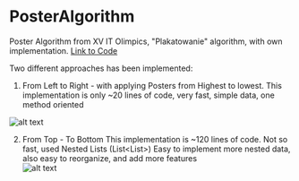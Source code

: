 # PosterAlgorithm
Poster Algorithm from XV IT Olimpics, "Plakatowanie" algorithm, with own implementation.
[Link to Code](../blob/main/Plakaty_Zadanie_Testowe/Plakaty_Zadanie_Testowe/Program.cs)

Two different approaches has been implemented:

1. From Left to Right - with applying Posters from Highest to lowest.
  This implementation is only ~20 lines of code, very fast, 
  simple data, one method oriented
  
  ![alt text](https://i.imgur.com/GZRuet2.png)
  <!--<img src="https://i.imgur.com/GZRuet2.png" alt="alt text" width="400" height="550">-->

  
2. From Top - To Bottom
  This implementation is ~120 lines of code. Not so fast, used Nested Lists  (List<List<int>>)
  Easy to implement more nested data, also easy to reorganize, and add more features  
  ![alt text](https://i.imgur.com/3UTkZA9.png)
